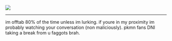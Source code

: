 ![](https://files.catbox.moe/w5akeh.gif)

---

im offtab 80% of the time unless im lurking. if youre in my proximity im probably watching your conversation (non maliciously). pkmn fans DNI taking a break from u faggots brah.
